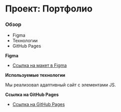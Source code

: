 # Проект: Портфолио

### Обзор

* Figma
* Технологии
* GitHub Pages

**Figma**

* [Ссылка на макет в Figma](https://www.figma.com/file/5D9pDuLtS042hzaoN69Kd7/Free--Landing--Page-Template?node-id=183%3A77)

**Используемые технологии**

Мы реализовал адаптивный сайт с элементами JS.

**Ссылка на GitHub Pages**

* [Ссылка на GitHub Pages](https://siqalexx.github.io/mesto/)
